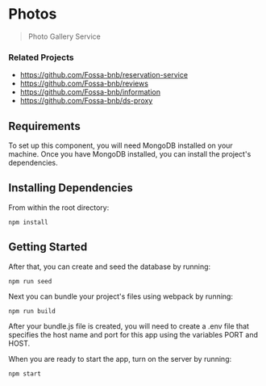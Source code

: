 # Photos

> Photo Gallery Service

### Related Projects

  - https://github.com/Fossa-bnb/reservation-service
  - https://github.com/Fossa-bnb/reviews
  - https://github.com/Fossa-bnb/information
  - https://github.com/Fossa-bnb/ds-proxy

## Requirements

To set up this component, you will need MongoDB installed on your machine. Once you have MongoDB installed, you can install the project's dependencies.

## Installing Dependencies

From within the root directory:

```
npm install
```

## Getting Started

After that, you can create and seed the database by running:
```
npm run seed
```

Next you can bundle your project's files using webpack by running:
```
npm run build
```

After your bundle.js file is created, you will need to create a .env file that specifies the host name and port for this app using the variables PORT and HOST.

When you are ready to start the app, turn on the server by running:
```
npm start
```

